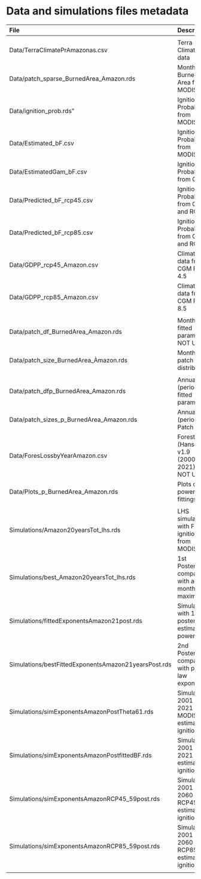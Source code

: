 # Data and simulations files metadata

| File                                                 | Description                                           |
| :------------------------------------                | :-----------------------------------                  |
|                                                      |                                                       |
| Data/TerraClimatePrAmazonas.csv                      | Terra Climate data                                    |
| Data/patch_sparse_BurnedArea_Amazon.rds              | Monthly Burned Area from MODIS                        |
| Data/ignition_prob.rds"                              | Ignition Probability from MODIS                       |
| Data/Estimated_bF.csv                                | Ignition Probability from MODIS                       |
| Data/EstimatedGam_bF.csv                             | Ignition Probability from GAM                         |
| Data/Predicted_bF_rcp45.csv                          | Ignition Probability from GAM and RCP4.5              |
| Data/Predicted_bF_rcp85.csv                          | Ignition Probability from GAM and RCP8.5              |
| Data/GDPP_rcp45_Amazon.csv                           | Climate data from CGM RCP 4.5                         |
| Data/GDPP_rcp85_Amazon.csv                           | Climate data from CGM RCP 8.5                         |
|                                                      |                                                       |
| Data/patch_df_BurnedArea_Amazon.rds                  | Monthly fitted parameters NOT USED                    |
| Data/patch_size_BurnedArea_Àmazon.rds                | Monthly patch distribution                            |
|                                                      |                                                       |
| Data/patch_dfp_BurnedArea_Amazon.rds                 | Annually (period) fitted parameters                   |
| Data/patch_sizes_p_BurnedArea_Amazon.rds             | Annual (period) Patch sizes                           |
| Data/ForesLossbyYearAmazon.csv                       | Forest loss (Hansen v1.9 (2000-2021))  NOT USED       |
| Data/Plots_p_BurnedArea_Amazon.rds                   | Plots of power law fittings                           |
|                                                      |                                                       |
| Simulations/Amazon20yearsTot_lhs.rds                 | LHS simulations with Fire ignition from MODIS         |
| Simulations/best_Amazon20yearsTot_lhs.rds            | 1st Posterior comparing with annual monthly maxima    |
| Simulations/fittedExponentsAmazon21post.rds          | Simulations with 1st posterior to estimate power laws |
| Simulations/bestFittedExponentsAmazon21yearsPost.rds | 2nd Posterior comparing with power law exponent       |
| Simulations/simExponentsAmazonPostTheta61.rds        | Simulations 2001 - 2021 MODIS estimated ignition      |
| Simulations/simExponentsAmazonPostfittedBF.rds       | Simulations 2001 - 2021 GAM estimated ignition        |
| Simulations/simExponentsAmazonRCP45_59post.rds       | Simulations 2001 - 2060 RCP45 estimated ignition      |
| Simulations/simExponentsAmazonRCP85_59post.rds       | Simulations 2001 - 2060 RCP85 estimated ignition      |
|                                                      |                                                       |







 
